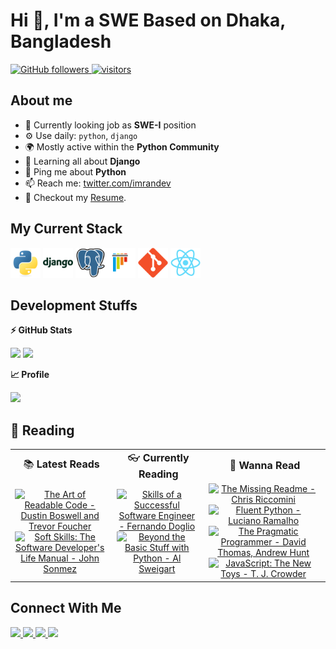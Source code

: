 # Hi 👋, I'm a SWE Based on Dhaka, Bangladesh

  <a href="https://github.com/imranxyz?tab=followers">
    <img alt="GitHub followers" src="https://img.shields.io/github/followers/imranxyz?color=green&logo=github">
  </a>
  <a href="https://github.com/imranxyz/">
    <img src="https://komarev.com/ghpvc/?username=imranxyz" alt="visitors" />
  </a>

## About me

- 🏢 Currently looking job as **SWE-I** position
- ⚙️ Use daily: `python`, `django`
- 🌍 Mostly active within the **Python Community**
- 🌱 Learning all about **Django**
- 💬 Ping me about **Python**
- 📫 Reach me: [twitter.com/imrandev](https://twitter.com/imrandev)
- 📝 Checkout my [Resume](files/resume.pdf).

## My Current Stack

<img height="48" src="img/python-original.svg" alt="python"> <img height="48" src="img/django-plain-wordmark.svg" alt="Django"> <img height="48" src="img/postgresql-original.svg" alt="postgress"><img height="48" src="img/pytest-original.svg" alt="pytest"> <img height="48" src="img/git-original.svg" alt="git"> <img height="48" src="img/react-original.svg" alt="react">

## Development Stuffs

<b>⚡ GitHub Stats</b>
<p float="left">
<img height="180em" src="https://github-readme-stats.vercel.app/api?username=imranxyz&show_icons=true&hide_border=true&&count_private=true&include_all_commits=true" /> 
<img height="180em" src="https://github-readme-stats.vercel.app/api/top-langs/?username=imranxyz&show_icons=true&hide_border=true&layout=compact&langs_count=8"/>
</p>

<b>&#128200; Profile</b>
<p float="left">
<img height="200em" src="https://leetcard.jacoblin.cool/imran-potter?theme=light&font=Karma&ext=contest" />
<!-- <img height="280em" src="https://raw.githubusercontent.com/sudiptob2/cf-stats/main/output/light_card.svg" /> -->
</p>

## 📖 Reading

<div align="left">
  <table  border="0" margin="0">
    <tr align='center'>
      <td><div style="font-size: 16px; margin-bottom: 0;">📚 <b>Latest Reads</b></div></td>
      <td><div style="font-size: 16px; margin-bottom: 0;">👓 <b>Currently Reading</b></div></td>
      <td><div style="font-size: 16px; margin-bottom: 0;">🥽 <b>Wanna Read</b></div></td>
    </tr>
    <tr>
      <td align="center">
        <a href='https://www.goodreads.com/book/show/8677004-the-art-of-readable-code'><img alt="The Art of Readable Code - Dustin Boswell and Trevor Foucher" src="https://learning.oreilly.com/library/cover/9781449318482/360h/" height="150" style="margin-right: 5px"/></a>
        <a href='https://www.amazon.com/Soft-Skills-Software-Developers-Manual-dp-0999081446/dp/0999081446/ref=dp_ob_title_bk'><img alt="Soft Skills: The Software Developer's Life Manual - John Sonmez" src="https://images-na.ssl-images-amazon.com/images/I/41gZ1rA1jCL._SX404_BO1,204,203,200_.jpg" height="150" style="margin-right: 5px"/></a>
      </td>
      <td align="center">
        <a href='https://www.goodreads.com/book/show/61250980-skills-of-a-successful-software-engineer'><img alt="Skills of a Successful Software Engineer - Fernando Doglio" src="https://images.manning.com/book/0/bd00979-fc10-4bba-b7c3-4613ad7e9592/Doglio-HI.png" height="150" style="margin-right: 5px"/></a>
        <a href='https://www.goodreads.com/en/book/show/41392896'><img alt="Beyond the Basic Stuff with Python - Al Sweigart" src="https://i.gr-assets.com/images/S/compressed.photo.goodreads.com/books/1601346481l/41392896.jpg" height="150" style="margin-right: 5px"/></a>
      </td>
      <td align="center">
        <a href='https://www.goodreads.com/book/show/57271519-the-missing-readme'><img alt="The Missing Readme - Chris Riccomini" src="https://miro.medium.com/max/427/1*nKcpSvhFOfB9VAhIdtWqVg.png" height="150" style="margin-right: 5px"/></a>
        <a href='https://www.oreilly.com/library/view/fluent-python-2nd/9781492056348/'><img alt="Fluent Python - Luciano Ramalho" src="https://images-na.ssl-images-amazon.com/images/I/411qhFCwczL._SX379_BO1,204,203,200_.jpg" height="150" style="margin-right: 5px"/></a>
        <a href='https://pragprog.com/titles/tpp20/the-pragmatic-programmer-20th-anniversary-edition/'><img alt="The Pragmatic Programmer - David Thomas, Andrew Hunt" src="https://pragprog.com/titles/tpp20/the-pragmatic-programmer-20th-anniversary-edition/tpp20.jpg" height="150" style="margin-right: 5px"/></a>
        <a href='https://www.amazon.com/JavaScript-Toys-T-J-Crowder/dp/1119367956'><img alt="JavaScript: The New Toys - T. J. Crowder" src="https://images.foyles.co.uk/xlarge/books/img/1/1/1/9781119367956.jpg" height="150" style="margin-right: 5px"/></a>
      </td>
    </tr>
  </table>
</div>


## Connect With Me

<p left="center">
<a href="https://twitter.com/imrandev">
  <img src="https://img.shields.io/badge/twitter-%231DA1F2.svg?&style=for-the-badge&logo=twitter&logoColor=white" height=25>
</a> 
<a href="https://www.linkedin.com/in/imrande/">
  <img src="https://img.shields.io/badge/linkedin-%230077B5.svg?&style=for-the-badge&logo=linkedin&logoColor=white" height=25>
</a> 
<a href="https://www.facebook.com/imranxpotter">
  <img src="https://img.shields.io/badge/Facebook-1877F2?style=for-the-badge&logo=facebook&logoColor=white" height=25>
</a>
<a href="mailto:imranzdev@gmail.com">
  <img src="	https://img.shields.io/badge/Gmail-D14836?style=for-the-badge&logo=gmail&logoColor=white" height=25>
</a>
</p>
